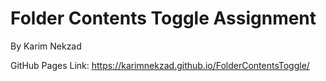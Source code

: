 # Folder Contents Toggle Assignment
By Karim Nekzad

GitHub Pages Link:  https://karimnekzad.github.io/FolderContentsToggle/

